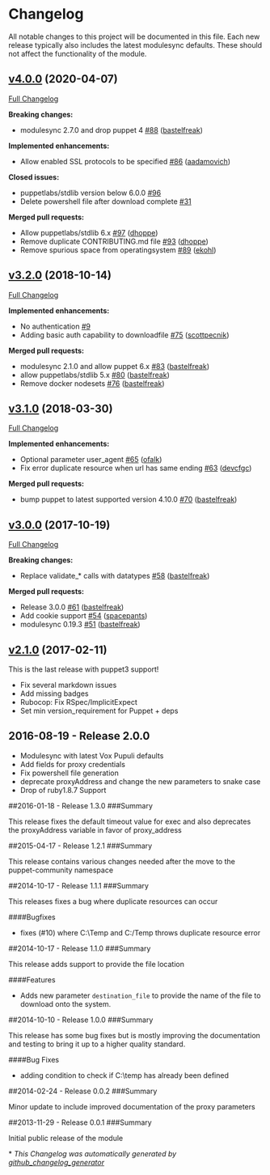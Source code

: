 # Changelog

All notable changes to this project will be documented in this file.
Each new release typically also includes the latest modulesync defaults.
These should not affect the functionality of the module.

## [v4.0.0](https://github.com/voxpupuli/puppet-download_file/tree/v4.0.0) (2020-04-07)

[Full Changelog](https://github.com/voxpupuli/puppet-download_file/compare/v3.2.0...v4.0.0)

**Breaking changes:**

- modulesync 2.7.0 and drop puppet 4 [\#88](https://github.com/voxpupuli/puppet-download_file/pull/88) ([bastelfreak](https://github.com/bastelfreak))

**Implemented enhancements:**

- Allow enabled SSL protocols to be specified [\#86](https://github.com/voxpupuli/puppet-download_file/pull/86) ([aadamovich](https://github.com/aadamovich))

**Closed issues:**

- puppetlabs/stdlib version below 6.0.0 [\#96](https://github.com/voxpupuli/puppet-download_file/issues/96)
- Delete powershell file after download complete [\#31](https://github.com/voxpupuli/puppet-download_file/issues/31)

**Merged pull requests:**

- Allow puppetlabs/stdlib 6.x [\#97](https://github.com/voxpupuli/puppet-download_file/pull/97) ([dhoppe](https://github.com/dhoppe))
- Remove duplicate CONTRIBUTING.md file [\#93](https://github.com/voxpupuli/puppet-download_file/pull/93) ([dhoppe](https://github.com/dhoppe))
- Remove spurious space from operatingsystem [\#89](https://github.com/voxpupuli/puppet-download_file/pull/89) ([ekohl](https://github.com/ekohl))

## [v3.2.0](https://github.com/voxpupuli/puppet-download_file/tree/v3.2.0) (2018-10-14)

[Full Changelog](https://github.com/voxpupuli/puppet-download_file/compare/v3.1.0...v3.2.0)

**Implemented enhancements:**

- No authentication [\#9](https://github.com/voxpupuli/puppet-download_file/issues/9)
- Adding basic auth capability to downloadfile [\#75](https://github.com/voxpupuli/puppet-download_file/pull/75) ([scottpecnik](https://github.com/scottpecnik))

**Merged pull requests:**

- modulesync 2.1.0 and allow puppet 6.x [\#83](https://github.com/voxpupuli/puppet-download_file/pull/83) ([bastelfreak](https://github.com/bastelfreak))
- allow puppetlabs/stdlib 5.x [\#80](https://github.com/voxpupuli/puppet-download_file/pull/80) ([bastelfreak](https://github.com/bastelfreak))
- Remove docker nodesets [\#76](https://github.com/voxpupuli/puppet-download_file/pull/76) ([bastelfreak](https://github.com/bastelfreak))

## [v3.1.0](https://github.com/voxpupuli/puppet-download_file/tree/v3.1.0) (2018-03-30)

[Full Changelog](https://github.com/voxpupuli/puppet-download_file/compare/v3.0.0...v3.1.0)

**Implemented enhancements:**

- Optional parameter user\_agent [\#65](https://github.com/voxpupuli/puppet-download_file/pull/65) ([ofalk](https://github.com/ofalk))
- Fix error duplicate resource when url has same ending [\#63](https://github.com/voxpupuli/puppet-download_file/pull/63) ([devcfgc](https://github.com/devcfgc))

**Merged pull requests:**

- bump puppet to latest supported version 4.10.0 [\#70](https://github.com/voxpupuli/puppet-download_file/pull/70) ([bastelfreak](https://github.com/bastelfreak))

## [v3.0.0](https://github.com/voxpupuli/puppet-download_file/tree/v3.0.0) (2017-10-19)

[Full Changelog](https://github.com/voxpupuli/puppet-download_file/compare/v2.1.0...v3.0.0)

**Breaking changes:**

- Replace validate\_\* calls with datatypes [\#58](https://github.com/voxpupuli/puppet-download_file/pull/58) ([bastelfreak](https://github.com/bastelfreak))

**Merged pull requests:**

- Release 3.0.0 [\#61](https://github.com/voxpupuli/puppet-download_file/pull/61) ([bastelfreak](https://github.com/bastelfreak))
- Add cookie support [\#54](https://github.com/voxpupuli/puppet-download_file/pull/54) ([spacepants](https://github.com/spacepants))
- modulesync 0.19.3 [\#51](https://github.com/voxpupuli/puppet-download_file/pull/51) ([bastelfreak](https://github.com/bastelfreak))

## [v2.1.0](https://github.com/voxpupuli/puppet-download_file/tree/v2.1.0) (2017-02-11)

This is the last release with puppet3 support!
* Fix several markdown issues
* Add missing badges
* Rubocop: Fix RSpec/ImplicitExpect
* Set min version_requirement for Puppet + deps

## 2016-08-19 - Release 2.0.0

* Modulesync with latest Vox Pupuli defaults
* Add fields for proxy credentials
* Fix powershell file generation
* deprecate proxyAddress and change the new parameters to snake case
* Drop of ruby1.8.7 Support


##2016-01-18 - Release 1.3.0
###Summary

This release fixes the default timeout value for exec and also deprecates
the proxyAddress variable in favor of proxy_address


##2015-04-17 - Release 1.2.1
###Summary

This release contains various changes needed after the move to the
puppet-community namespace


##2014-10-17 - Release 1.1.1
###Summary

This releases fixes a bug where duplicate resources can occur


####Bugfixes

- fixes (#10) where C:\Temp and C:/Temp throws duplicate resource error


##2014-10-17 - Release 1.1.0
###Summary

This release adds support to provide the file location


####Features

- Adds new parameter `destination_file` to provide the name of the file to download onto the system.


##2014-10-10 - Release 1.0.0
###Summary

This release has some bug fixes but is mostly improving the documentation and testing
to bring it up to a higher quality standard.

####Bug Fixes

- adding condition to check if C:\temp has already been defined


##2014-02-24 - Release 0.0.2
###Summary

Minor update to include improved documentation of the proxy parameters


##2013-11-29 - Release 0.0.1
###Summary

Initial public release of the module


\* *This Changelog was automatically generated by [github_changelog_generator](https://github.com/github-changelog-generator/github-changelog-generator)*
